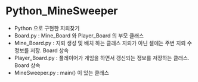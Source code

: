 # Python_MineSweeper
- Python 으로 구현한 지뢰찾기
- Board.py : Mine_Board 와 Player_Board 의 부모 클래스
- Mine_Board.py : 지뢰 생성 및 배치 하는 클래스 지뢰가 아닌 셀에는 주변 지뢰 수 정보를 저장. Board 상속
- Player_Board.py : 플레이어가 게임을 하면서 갱신되는 정보를 저장하는 클래스. Board 상속 
- MineSweeper.py : main() 이 있는 클래스 

